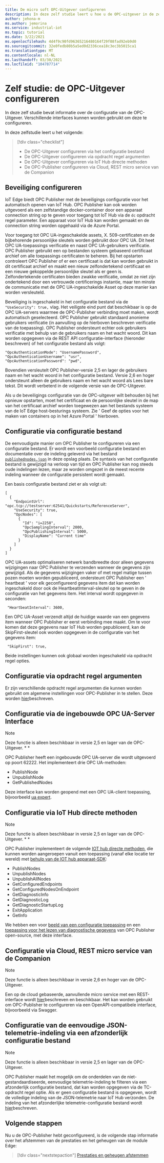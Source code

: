 ```yaml
---
title: De micro soft OPC-Uitgever configureren
description: In deze zelf studie leert u hoe u de OPC-uitgever in de zelfstandige modus kunt configureren.
author: jehona-m
ms.author: jemorina
ms.service: industrial-iot
ms.topic: tutorial
ms.date: 3/22/2021
ms.openlocfilehash: 4d4f9c90fd96365216480164f29f08fad92eb9d0
ms.sourcegitcommit: 32e0fedb80b5a5ed0d2336cea18c3ec3b5015ca1
ms.translationtype: MT
ms.contentlocale: nl-NL
ms.lasthandoff: 03/30/2021
ms.locfileid: "104787714"
---
```

# <a name="tutorial-configure-the-opc-publisher"></a>Zelf studie: de OPC-Uitgever configureren

In deze zelf studie bevat informatie over de configuratie van de OPC-Uitgever. Verschillende interfaces kunnen worden gebruikt om deze te configureren.

In deze zelfstudie leert u het volgende:

> [!div class="checklist"]
> * De OPC-Uitgever configureren via het configuratie bestand
> * De OPC-Uitgever configureren via opdracht regel argumenten
> * De OPC-Uitgever configureren via IoT Hub directe methoden
> * De OPC-Publisher configureren via Cloud, REST micro service van de Companion

## <a name="configuring-security"></a>Beveiliging configureren

IoT Edge biedt OPC Publisher met de beveiligings configuratie voor het automatisch openen van IoT Hub. OPC Publisher kan ook worden uitgevoerd als een zelfstandige docker-container door een apparaat connection string op te geven voor toegang tot IoT Hub via de `dc` opdracht regel parameter. Een apparaat voor IoT Hub kan worden gemaakt en de connection string worden opgehaald via de Azure Portal.

Voor toegang tot OPC UA-ingeschakelde assets, X. 509-certificaten en de bijbehorende persoonlijke sleutels worden gebruikt door OPC UA. Dit heet OPC UA-toepassings verificatie en naast OPC UA-gebruikers verificatie. OPC Publisher gebruikt een op bestanden systeem gebaseerd certificaat archief om alle toepassings certificaten te beheren. Bij het opstarten controleert OPC Publisher of er een certificaat is dat kan worden gebruikt in dit certificaat archief en maakt een nieuw zelfondertekend certificaat en een nieuwe gekoppelde persoonlijke sleutel als er geen is. Zelfondertekende certificaten bieden zwakke verificatie, omdat ze niet zijn ondertekend door een vertrouwde certificerings instantie, maar ten minste de communicatie met de OPC UA-ingeschakelde Asset op deze manier kan worden versleuteld.

Beveiliging is ingeschakeld in het configuratie bestand via de `"UseSecurity": true,` vlag. Het veiligste eind punt dat beschikbaar is op de OPC UA-servers waarmee de OPC-Publisher verbinding moet maken, wordt automatisch geselecteerd.
OPC Publisher gebruikt standaard anonieme gebruikers verificatie (in aanvulling op de hierboven beschreven verificatie van de toepassing). OPC Publisher ondersteunt echter ook gebruikers verificatie met behulp van de gebruikers naam en het wacht woord. Dit kan worden opgegeven via de REST API configuratie-interface (hieronder beschreven) of het configuratie bestand als volgt:
```
"OpcAuthenticationMode": "UsernamePassword",
"OpcAuthenticationUsername": "usr",
"OpcAuthenticationPassword": "pwd",
```
Bovendien versleutelt OPC Publisher-versie 2,5 en lager de gebruikers naam en het wacht woord in het configuratie bestand. Versie 2,6 en hoger ondersteunt alleen de gebruikers naam en het wacht woord als Lees bare tekst. Dit wordt verbeterd in de volgende versie van de OPC-Uitgever.

Als u de beveiligings configuratie van de OPC-uitgever wilt behouden bij het opnieuw opstarten, moet het certificaat en de persoonlijke sleutel in de map van het certificaat archief worden toegewezen aan het bestands systeem van de IoT Edge host-besturings systeem. Zie ' Geef de opties voor het maken van containers op in het Azure Portal ' hierboven.

## <a name="configuration-via-configuration-file"></a>Configuratie via configuratie bestand

De eenvoudigste manier om OPC Publisher te configureren via een configuratie bestand. Er wordt een voorbeeld configuratie bestand en documentatie over de indeling geleverd via het bestand [`publishednodes.json`](https://raw.githubusercontent.com/Azure/iot-edge-opc-publisher/master/opcpublisher/publishednodes.json) in deze opslag plaats.
De syntaxis van het configuratie bestand is gewijzigd na verloop van tijd en OPC Publisher kan nog steeds oude indelingen lezen, maar ze worden omgezet in de meest recente indeling wanneer de configuratie persistent wordt gemaakt.

Een basis configuratie bestand ziet er als volgt uit:
```
[
  {
    "EndpointUrl": "opc.tcp://testserver:62541/Quickstarts/ReferenceServer",
    "UseSecurity": true,
    "OpcNodes": [
      {
        "Id": "i=2258",
        "OpcSamplingInterval": 2000,
        "OpcPublishingInterval": 5000,
        "DisplayName": "Current time"
      }
    ]
  }
]
```

OPC UA-assets optimaliseren netwerk bandbreedte door alleen gegevens wijzigingen naar OPC Publisher te verzenden wanneer de gegevens zijn gewijzigd. Als de gegevens wijzigingen vaker of met regel matige tussen pozen moeten worden gepubliceerd, ondersteunt OPC Publisher een ' heartbeat ' voor elk geconfigureerd gegevens item dat kan worden ingeschakeld door ook de HeartbeatInterval-sleutel op te geven in de configuratie van het gegevens item. Het interval wordt opgegeven in seconden:
```
 "HeartbeatInterval": 3600,
```

Een OPC UA-Asset verzendt altijd de huidige waarde van een gegevens item wanneer OPC Publisher er eerst verbinding mee maakt. Om te voor komen dat deze gegevens naar IoT Hub worden gepubliceerd, kan de SkipFirst-sleutel ook worden opgegeven in de configuratie van het gegevens item:
```
 "SkipFirst": true,
```

Beide instellingen kunnen ook globaal worden ingeschakeld via opdracht regel opties.

## <a name="configuration-via-command-line-arguments"></a>Configuratie via opdracht regel argumenten

Er zijn verschillende opdracht regel argumenten die kunnen worden gebruikt om algemene instellingen voor OPC-Publisher in te stellen. Deze worden [hier](reference-command-line-arguments.md)beschreven.


## <a name="configuration-via-the-built-in-opc-ua-server-interface"></a>Configuratie via de ingebouwde OPC UA-Server Interface

>[!NOTE] 
> Deze functie is alleen beschikbaar in versie 2,5 en lager van de OPC-Uitgever. * *

OPC Publisher heeft een ingebouwde OPC UA-server die wordt uitgevoerd op poort 62222. Het implementeert drie OPC UA-methoden:

  - PublishNode
  - UnpublishNode
  - GetPublishedNodes

Deze interface kan worden geopend met een OPC UA-client toepassing, bijvoorbeeld [ua expert](https://www.unified-automation.com/products/development-tools/uaexpert.html).

## <a name="configuration-via-iot-hub-direct-methods"></a>Configuratie via IoT Hub directe methoden

>[!NOTE] 
> Deze functie is alleen beschikbaar in versie 2,5 en lager van de OPC-Uitgever. * *

OPC Publisher implementeert de volgende [IOT hub directe methoden](https://docs.microsoft.com/azure/iot-hub/iot-hub-devguide-direct-methods), die kunnen worden aangeroepen vanuit een toepassing (vanaf elke locatie ter wereld) met [behulp van de IOT hub apparaat-SDK](https://docs.microsoft.com/azure/iot-hub/iot-hub-devguide-sdks):

  - PublishNodes
  - UnpublishNodes
  - UnpublishAllNodes
  - GetConfiguredEndpoints
  - GetConfiguredNodesOnEndpoint
  - GetDiagnosticInfo
  - GetDiagnosticLog
  - GetDiagnosticStartupLog
  - ExitApplication
  - GetInfo

We hebben een voor [beeld van een configuratie toepassing](https://github.com/Azure-Samples/iot-edge-opc-publisher-nodeconfiguration) en een [toepassing voor het lezen van diagnostische gegevens](https://github.com/Azure-Samples/iot-edge-opc-publisher-diagnostics) van OPC Publisher open-source, met deze interface.

## <a name="configuration-via-cloud-based-companion-rest-microservice"></a>Configuratie via Cloud, REST micro service van de Companion

>[!NOTE] 
> Deze functie is alleen beschikbaar in versie 2,6 en hoger van de OPC-Uitgever.

Een op de cloud gebaseerde, aanvullende micro service met een REST-interface wordt [hier](https://github.com/Azure/Industrial-IoT/blob/master/docs/services/publisher.md)beschreven en beschikbaar. Het kan worden gebruikt om OPC-Publisher te configureren via een OpenAPI-compatibele interface, bijvoorbeeld via Swagger.

## <a name="configuration-of-the-simple-json-telemetry-format-via-separate-configuration-file"></a>Configuratie van de eenvoudige JSON-telemetrie-indeling via een afzonderlijk configuratie bestand

>[!NOTE] 
> Deze functie is alleen beschikbaar in versie 2,5 en lager van de OPC-Uitgever.

OPC Publisher maakt het mogelijk om de onderdelen van de niet-gestandaardiseerde, eenvoudige telemetrie-indeling te filteren via een afzonderlijk configuratie bestand, dat kan worden opgegeven via de TC-opdracht regel optie. Als er geen configuratie bestand is opgegeven, wordt de volledige indeling van de JSON-telemetrie naar IoT Hub verzonden. De indeling van het afzonderlijke telemetrie-configuratie bestand wordt [hier](reference-opc-publisher-telemetry-format.md#opc-publisher-telemetry-configuration-file-format)beschreven.

## <a name="next-steps"></a>Volgende stappen
Nu u de OPC-Publisher hebt geconfigureerd, is de volgende stap informatie over het afstemmen van de prestaties en het geheugen van de module Edge:

> [!div class="nextstepaction"]
> [Prestaties en geheugen afstemmen](tutorial-publisher-performance-memory-tuning-opc-publisher.md)